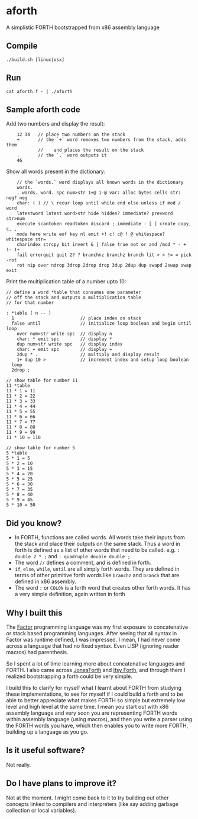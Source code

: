 # aforth
A simplistic FORTH bootstrapped from x86 assembly language

## Compile
    ./build.sh [linux|osx]

## Run
    cat aforth.f - | ./aforth

## Sample aforth code
Add two numbers and display the result:
````
    12 34   // place two numbers on the stack
    +       // the `+` word removes two numbers from the stack, adds them
            //    and places the result on the stack
    .       // the `.` word outputs it
    46
````
Show all words present in the dictionary:
````
    // the `words.` word displays all known words in the dictionary
    words.
    . words. word. spc num>str 1+@ 1-@ var: alloc bytes cells str: neg? neg
    char: ( ) // \ recur loop until while end else unless if mod / word
    latestword latest word>str hide hidden? immediate? prevword str>num
    execute scantoken readtoken discard ; immediate : [ ] create copy, c, ,
    mode here write eof key nl emit +! c! c@ ! @ whitespace? whitespace str=
    charindex strcpy bit invert & | false true not or and /mod * - + 1- 1+
    fail errorquit quit 2? ? branchnz branchz branch lit > < != = pick -rot
    rot nip over ndrop 3drop 2drop drop 3dup 2dup dup swapd 2swap swap exit
````
Print the multiplication table of a number upto 10:
````
// define a word *table that consumes one parameter
// off the stack and outputs a multiplication table
// for that number

: *table ( n -- )
  1                         // place index on stack
  false until               // initialize loop boolean and begin until loop
    over num>str write spc  // display n
    char: * emit spc        // display *
    dup num>str write spc   // display index
    char: = emit spc        // display =
    2dup * .                // multiply and display result
    1+ dup 10 >             // increment index and setup loop boolean
  loop
  2drop ;

// show table for number 11
11 *table
11 * 1 = 11
11 * 2 = 22
11 * 3 = 33
11 * 4 = 44
11 * 5 = 55
11 * 6 = 66
11 * 7 = 77
11 * 8 = 88
11 * 9 = 99
11 * 10 = 110

// show table for number 5
5 *table
5 * 1 = 5
5 * 2 = 10
5 * 3 = 15
5 * 4 = 20
5 * 5 = 25
5 * 6 = 30
5 * 7 = 35
5 * 8 = 40
5 * 9 = 45
5 * 10 = 50
````

## Did you know?
- In FORTH, functions are called words. All words take their inputs from the
  stack and place their outputs on the same stack. Thus a word in forth is
  defined as a list of other words that need to be called. e.g.
  `: double 2 * ;` and `: quadruple double double ;`.
- The word `//` defines a comment, and is defined in forth.
- `if`, `else`, `while`, `until` are all simply forth words. They are defined in
  terms of other primitive forth words like `branchz` and `branch` that are
  defined in x86 assembly.
- The word `:` or `COLON` is a forth word that creates other forth words. It has
  a very simple definition, again written in forth

## Why I built this
The [Factor][0] programming language was my first exposure to concatenative or
stack based programming languages. After seeing that all syntax in Factor was
runtime defined, I was impressed. I mean, I had never come across a language
that had no fixed syntax. Even LISP (ignoring reader macros) had parenthesis.

So I spent a lot of time learning more about concatenative languages and FORTH.
I also came across [JonesForth][1] and [Itsy Forth][2], and through them I
realized bootstrapping a forth could be very simple.

I build this to clarify for myself what I learnt about FORTH from studying these
implementations, to see for myself if I could build a forth and to be able to
better appreciate what makes FORTH so simple but extremely low level and high
level at the same time. I mean you start out with x86 assembly language and very
soon you are representing FORTH words within assembly language (using macros),
and then you write a parser using the FORTH words you have, which then enables
you to write more FORTH, building up a language as you go.

## Is it useful software?
Not really.

## Do I have plans to improve it?
Not at the moment. I might come back to it to try building out other concepts
linked to compilers and interpreters (like say adding garbage collection or
local variables).

[0]: https://factorcode.org
[1]: https://github.com/AlexandreAbreu/jonesforth
[2]: http://www.retroprogramming.com/2012/06/itsy-forth-compiler.html
